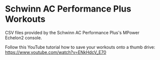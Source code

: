 # Schwinn AC Performance Plus Workouts

CSV files provided by the Schwinn AC Performance Plus's MPower Echelon2 console.

Follow this YouTube tutorial how to save your workouts onto a thumb drive: https://www.youtube.com/watch?v=ENkHdcV_E70
